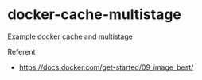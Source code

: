 # docker-cache-multistage
Example docker cache and multistage

Referent
- https://docs.docker.com/get-started/09_image_best/